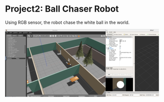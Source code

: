 # Project2: Ball Chaser Robot

Using RGB sensor, the robot chase the white ball in the world.


![](https://github.com/minoring/robot/blob/master/Project2/resources/Ball_chaser.png)


